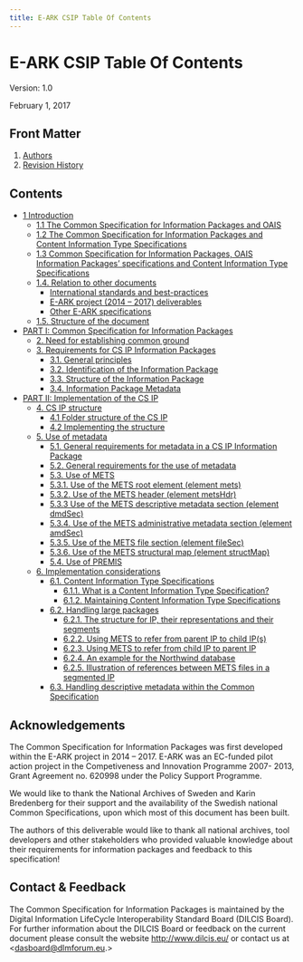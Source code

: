 ```yaml
---
title: E-ARK CSIP Table Of Contents
---
```

E-ARK CSIP Table Of Contents
============================

Version: 1.0

February 1, 2017

Front Matter
------------
1. [Authors](authors)
2. [Revision History](history)

Contents
--------

- [1 Introduction](introduction)
	- [1.1 The Common Specification for Information Packages and OAIS](introduction#11-the-common-specification-for-information-packages-and-oais)
	- [1.2 The Common Specification for Information Packages and Content Information Type Specifications](introduction#12-the-common-specification-for-information-packages-and-content-information-type-specifications)
	- [1.3 Common Specification for Information Packages, OAIS Information Packages’ specifications and Content Information Type Specifications](introduction#13-common-specification-for-information-packages-oais-information-packages-specifications-and-content-information-type-specifications)
	- [1.4. Relation to other documents](introduction#14-relation-to-other-documents)
		- [International standards and best-practices](#international-standards-and-best-practices)
		- [E-ARK project (2014 – 2017) deliverables](#e-ark-project-2014-2017-deliverables)
		- [Other E-ARK specifications](#other-e-ark-specifications)
	- [1.5. Structure of the document](introduction#15-structure-of-the-document)
- [PART I: Common Specification for Information Packages](specification#part-i-common-specification-for-information-packages)
	- [2.	Need for establishing common ground](specification/common-ground)
	- [3. Requirements for CS IP Information Packages](specification/principles)
		- [3.1. General principles](specification/principles#31-general-principles)
		- [3.2. Identification of the Information Package](specification/principles#32-identification-of-the-information-package)
		- [3.3.	Structure of the Information Package](specification/principles#33-structure-of-the-information-package)
		- [3.4.	Information Package Metadata](specification/principles#34-information-package-metadata)
- [PART II: Implementation of the CS IP](implementation)
	- [4.	CS IP structure](implementation/structure/)
	  - [4.1 Folder structure of the CS IP](implementation/structure/folders)
	  - [4.2 Implementing the structure](implementation/structure/implementation)
	- [5. Use of metadata](implementation/metadata/)
		- [5.1. General requirements for metadata in a CS IP Information Package](implementation/metadata/#51-general-requirements-for-metadata-in-a-cs-ip-information-package)
		- [5.2. General requirements for the use of metadata](implementation/metadata/#52-general-requirements-for-the-use-of-metadata)
		- [5.3. Use of METS](implementation/metadata/mets/)
	    - [5.3.1.	Use of the METS root element (element mets)](implementation/metadata/mets/mets-root/)
	    - [5.3.2.	Use of the METS header (element metsHdr)](implementation/metadata/mets/metshdr/)
	    - [5.3.3 Use of the METS descriptive metadata section (element dmdSec)](implementation/metadata/mets/dmdsec/)
	    - [5.3.4.	Use of the METS administrative metadata section (element amdSec)](implementation/metadata/mets/amdsec/)
	    - [5.3.5.	Use of the METS file section (element fileSec)](implementation/metadata/mets/filesec/)
	    - [5.3.6.	Use of the METS structural map (element structMap)](implementation/metadata/mets/structmap/)
		- [5.4. Use of PREMIS](implementation/metadata/#54-use-of-premis/)
	- [6. Implementation considerations](implementation/considerations/)
	  - [6.1.	Content Information Type Specifications](implementation/considerations/#61-content-information-type-specifications)
	    - [6.1.1.	What is a Content Information Type Specification?](implementation/considerations/#611-what-is-a-content-information-type-specification)
	    - [6.1.2.	Maintaining Content Information Type Specifications](implementation/considerations/#612-maintaining-content-information-type-specifications)
	  - [6.2. Handling large packages](implementation/considerations/#62-handling-large-packages)
	    - [6.2.1.	The structure for IP, their representations and their segments](implementation/considerations/#621-the-structure-for-ip-their-representations-and-their-segments)
	    - [6.2.2.	Using METS to refer from parent IP to child IP(s)](implementation/considerations/#622-using-mets-to-refer-from-parent-ip-to-child-ips)
	    - [6.2.3.	Using METS to refer from child IP to parent IP](implementation/considerations/#623-using-mets-to-refer-from-child-ip-to-parent-ip)
	    - [6.2.4.	An example for the Northwind database](implementation/considerations/#624-an-example-for-the-northwind-database)
	    - [6.2.5.	Illustration of references between METS files in a segmented IP](implementation/considerations/#625-illustration-of-references-between-mets-files-in-a-segmented-ip)
	  - [6.3.	Handling descriptive metadata within the Common Specification](implementation/considerations/#63-handling-descriptive-metadata-within-the-common-specification)

Acknowledgements
----------------
The Common Specification for Information Packages was first developed within the E-ARK project in 2014 – 2017. E-ARK was an EC-funded pilot action project in the Competiveness and Innovation Programme 2007- 2013, Grant Agreement no. 620998 under the Policy Support Programme.

We would like to thank the National Archives of Sweden and Karin Bredenberg for their support and the availability of the Swedish national Common Specifications, upon which most of this document has been built.

The authors of this deliverable would like to thank all national archives, tool developers and other stakeholders who provided valuable knowledge about their requirements for information packages and feedback to this specification!

Contact & Feedback
------------------
The Common Specification for Information Packages is maintained by the Digital Information LifeCycle
Interoperability Standard Board (DILCIS Board). For further information about the DILCIS Board or feedback
on the current document please consult the website http://www.dilcis.eu/ or contact us at
<dasboard@dlmforum.eu.>
 
